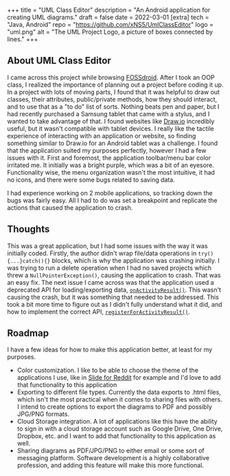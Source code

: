 +++
title = "UML Class Editor"
description = "An Android application for creating UML diagrams."
draft = false
date = 2022-03-01
[extra]
tech = "Java, Android"
repo = "https://github.com/xNS5/UmlClassEditor"
logo = "uml.png"
alt = "The UML Project Logo, a picture of boxes connected by lines."
+++

## About UML Class Editor

I came across this project while browsing [FOSSdroid](https://fossdroid.com/). After I took an OOP class, I realized
the importance of planning out a project before coding it up. In a project with lots of moving parts, I found that it
was helpful to draw out classes, their attributes, public/private methods, how they should interact, and to use that
as a "to do" list of sorts. Nothing beats pen and paper, but I had recently purchased a Samsung tablet that came with a stylus, and
I wanted to take advantage of that. I found websites like [Draw.io](https://draw.io) incredibly useful, but it wasn't compatible
with tablet devices. I really like the tactile experience of interacting with an application or website, so finding
something similar to Draw.io for an Android tablet was a challenge. I found that the application suited my purposes perfectly,
however I had a few issues with it. First and foremost, the application toolbar/menu bar color irritated me. It initially
was a bright purple, which was a bit of an eyesore. Functionality wise, the menu organization wasn't the most intuitive, it had no 
icons, and there were some bugs related to saving data. 

I had experience working on 2 mobile applications, so tracking down the bugs was fairly easy. All I had to do was set a breakpoint
and replicate the actions that caused the application to crash.

## Thoughts

This was a great application, but I had some issues with the way it was initially coded. Firstly, the author didn't wrap file/data operations
in `try(){...}catch(){}` blocks, which is why the application was crashing initially. I was trying to run a delete operation when I had no saved projects
which threw a `NullPointerException()`, causing the application to crash. That was an easy fix. The next issue I came across was that the application
used a deprecated API for loading/exporting data, [`onActivityResult()`](https://developer.android.com/reference/android/app/Activity#onActivityResult(int,%20int,%20android.content.Intent)). 
This wasn't causing the crash, but it was something that needed to be addressed. This took a bit more time to figure out as I didn't fully understand what it did, and how to implement the correct API, 
[`registerForActivityResult()`](https://developer.android.com/reference/androidx/activity/result/ActivityResultCaller#registerForActivityResult(androidx.activity.result.contract.ActivityResultContract%3CI,%20O%3E,%20androidx.activity.result.ActivityResultCallback%3CO%3E)).


## Roadmap

I have a few ideas for how to make this application better, at least for my purposes. 

* Color customization. I like to be able to choose the theme of the applications I use, like in [Slide for Reddit](https://play.google.com/store/apps/details?id=me.ccrama.redditslide) for example
and I'd love to add that functionality to this application
* Exporting to different file types. Currently the data exports to .html files, which isn't the most practical when it comes to sharing files with others. I intend to create options to 
export the diagrams to PDF and possibly JPG/PNG formats. 
* Cloud Storage integration. A lot of applications like this have the ability to sign in with a cloud storage account such as Google Drive, One Drive, Dropbox, etc. and I want to add that functionality
to this application as well. 
* Sharing diagrams as PDF/JPG/PNG to either email or some sort of messaging platform. Software development is a highly collaborative profession,
and adding this feature will make this more functional.